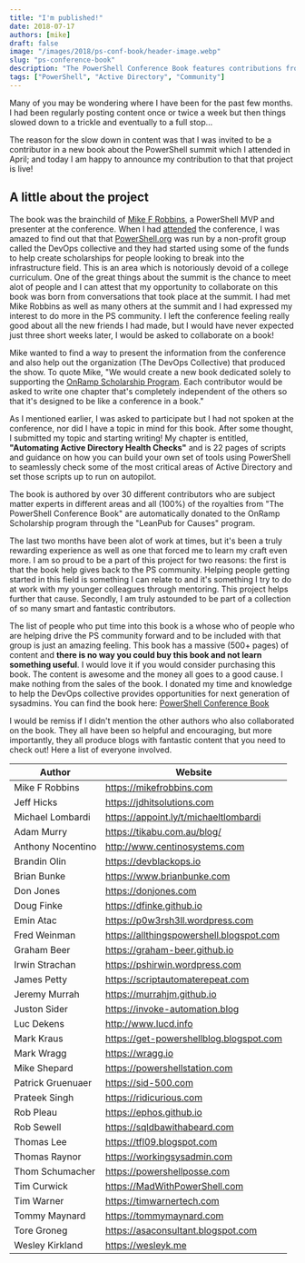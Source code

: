 ```yaml
---
title: "I'm published!"
date: 2018-07-17
authors: [mike]
draft: false
image: "/images/2018/ps-conf-book/header-image.webp"
slug: "ps-conference-book"
description: "The PowerShell Conference Book features contributions from over 30 experts in different fields, with all royalties benefiting the OnRamp Scholarship program."
tags: ["PowerShell", "Active Directory", "Community"]
---
```


Many of you may be wondering where I have been for the past few months. I had been regularly posting content once or twice a week but then things slowed down to a trickle and eventually to a full stop...

The reason for the slow down in content was that I was invited to be a contributor in a new book about the PowerShell summit which I attended in April; and today I am happy to announce my contribution to that that project is live!

## A little about the project

The book was the brainchild of [Mike F Robbins](https://mikefrobbins.com/), a PowerShell MVP and presenter at the conference. When I had [attended](__GHOST_URL__/ps-summit-2018/) the conference, I was amazed to find out that that [PowerShell.org](http://www.powershell.org) was run by a non-profit group called the DevOps collective and they had started using some of the funds to help create scholarships for people looking to break into the infrastructure field. This is an area which is notoriously devoid of a college curriculum. One of the great things about the summit is the chance to meet alot of people and I can attest that my opportunity to collaborate on this book was born from conversations that took place at the summit. I had met Mike Robbins as well as many others at the summit and I had expressed my interest to do more in the PS community. I left the conference feeling really good about all the new friends I had made, but I would have never expected just three short weeks later, I would be asked to collaborate on a book!

Mike wanted to find a way to present the information from the conference and also help out the organization (The DevOps Collective) that produced the show. To quote Mike, "We would create a new book dedicated solely to supporting the [OnRamp Scholarship Program](https://www.powershellsummit.org/onramp/). Each contributor would be asked to write one chapter that's completely independent of the others so that it's designed to be like a conference in a book."

As I mentioned earlier, I was asked to participate but I had not spoken at the conference, nor did I have a topic in mind for this book. After some thought, I submitted my topic and starting writing! My chapter is entitled, **"Automating Active Directory Health Checks"** and is 22 pages of scripts and guidance on how you can build your own set of tools using PowerShell to seamlessly check some of the most critical areas of Active Directory and set those scripts up to run on autopilot.

The book is authored by over 30 different contributors who are subject matter experts in different areas and all (100%) of the royalties from "The PowerShell Conference Book" are automatically donated to the OnRamp Scholarship program through the "LeanPub for Causes" program.

The last two months have been alot of work at times, but it's been a truly rewarding experience as well as one that forced me to learn my craft even more. I am so proud to be a part of this project for two reasons: the first is that the book help gives back to the PS community. Helping people getting started in this field is something I can relate to and it's something I try to do at work with my younger colleagues through mentoring. This project helps further that cause.  Secondly, I am truly astounded to be part of a collection of so many smart and fantastic contributors.

The list of people who put time into this book is a whose who of people who are helping drive the PS community forward and to be included with that group is just an amazing feeling. This book has a massive (500+ pages) of content and **there is no way you could buy this book and not learn something useful**. I would love it if you would consider purchasing this book. The content is awesome and the money all goes to a good cause. I make nothing from the sales of the book. I donated my time and knowledge to help the DevOps collective provides opportunities for next generation of sysadmins. You can find the book here: [PowerShell Conference Book](https://leanpub.com/powershell-conference-book)


I would be remiss if I didn't mention the other authors who also collaborated on the book. They all have been so helpful and encouraging, but more importantly, they all produce blogs with fantastic content that you need to check out! Here a list of everyone involved.


| Author       |  Website |
| ------------- |--------|
| Mike F Robbins | https://mikefrobbins.com |
| Jeff Hicks     | https://jdhitsolutions.com |
| Michael Lombardi| https://appoint.ly/t/michaeltlombardi |
|Adam Murry | https://tikabu.com.au/blog/
|Anthony Nocentino | http://www.centinosystems.com
|Brandin Olin |https://devblackops.io |
|Brian Bunke |https://www.brianbunke.com
|Don Jones | https://donjones.com |
|Doug Finke | https://dfinke.github.io |
|Emin Atac | https://p0w3rsh3ll.wordpress.com
|Fred Weinman | https://allthingspowershell.blogspot.com |
|Graham Beer |https://graham-beer.github.io
|Irwin Strachan |https://pshirwin.wordpress.com |
|James Petty | https://scriptautomaterepeat.com |
|Jeremy Murrah | https://murrahjm.github.io |
|Juston Sider | https://invoke-automation.blog |
|Luc Dekens |http://www.lucd.info
|Mark Kraus |https://get-powershellblog.blogspot.com |
|Mark Wragg |https://wragg.io |
|Mike Shepard | https://powershellstation.com |
|Patrick Gruenuaer |https://sid-500.com |
|Prateek Singh | https://ridicurious.com |
|Rob Pleau |https://ephos.github.io |
|Rob Sewell | https://sqldbawithabeard.com |
|Thomas Lee |https://tfl09.blogspot.com |
|Thomas Raynor |https://workingsysadmin.com |
|Thom Schumacher | https://powershellposse.com|
|Tim Curwick |https://MadWithPowerShell.com
|Tim Warner |https://timwarnertech.com |
|Tommy Maynard | https://tommymaynard.com |
|Tore Groneg | https://asaconsultant.blogspot.com |
|Wesley Kirkland | https://wesleyk.me |
